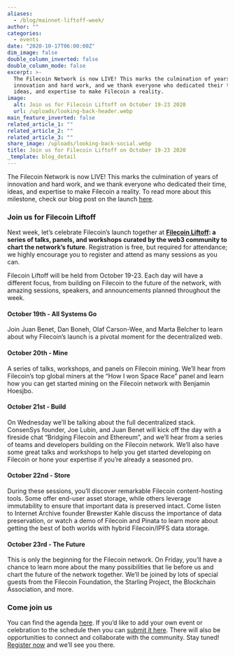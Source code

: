 ```yaml
---
aliases:
  - /blog/mainnet-liftoff-week/
author: ""
categories:
  - events
date: "2020-10-17T06:00:00Z"
dim_image: false
double_column_inverted: false
double_column_mode: false
excerpt: >-
  The Filecoin Network is now LIVE! This marks the culmination of years of
  innovation and hard work, and we thank everyone who dedicated their time,
  ideas, and expertise to make Filecoin a reality.
image:
  alt: Join us for Filecoin Liftoff on October 19-23 2020
  url: /uploads/looking-back-header.webp
main_feature_inverted: false
related_article_1: ""
related_article_2: ""
related_article_3: ""
share_image: /uploads/looking-back-social.webp
title: Join us for Filecoin Liftoff on October 19-23 2020
_template: blog_detail
---
```


The Filecoin Network is now LIVE! This marks the culmination of years of innovation and hard work, and we thank everyone who dedicated their time, ideas, and expertise to make Filecoin a reality. To read more about this milestone, check our blog post on the launch [here](https://filecoin.io/blog/mainnet-liftoff/).

### Join us for Filecoin Liftoff

Next week, let’s celebrate Filecoin’s launch together at [**Filecoin Liftoff**](https://liftoff.filecoin.io/)**: a series of talks, panels, and workshops curated by the web3 community to chart the network’s future**. Registration is free, but required for attendance; we highly encourage you to register and attend as many sessions as you can.

Filecoin Liftoff will be held from October 19-23. Each day will have a different focus, from building on Filecoin to the future of the network, with amazing sessions, speakers, and announcements planned throughout the week.

#### October 19th - All Systems Go

Join Juan Benet, Dan Boneh, Olaf Carson-Wee, and Marta Belcher to learn about why Filecoin’s launch is a pivotal moment for the decentralized web.

#### October 20th - Mine

A series of talks, workshops, and panels on Filecoin mining. We’ll hear from Filecoin’s top global miners at the “How I won Space Race” panel and learn how you can get started mining on the Filecoin network with Benjamin Hoesjbo.

#### October 21st - Build

On Wednesday we’ll be talking about the full decentralized stack. ConsenSys founder, Joe Lubin, and Juan Benet will kick off the day with a fireside chat “Bridging Filecoin and Ethereum”, and we’ll hear from a series of teams and developers building on the Filecoin network. We’ll also have some great talks and workshops to help you get started developing on Filecoin or hone your expertise if you’re already a seasoned pro.

#### October 22nd - Store

During these sessions, you’ll discover remarkable Filecoin content-hosting tools. Some offer end-user asset storage, while others leverage immutability to ensure that important data is preserved intact. Come listen to Internet Archive founder Brewster Kahle discuss the importance of data preservation, or watch a demo of Filecoin and Pinata to learn more about getting the best of both worlds with hybrid Filecoin/IPFS data storage.

#### October 23rd - The Future

This is only the beginning for the Filecoin network. On Friday, you’ll have a chance to learn more about the many possibilities that lie before us and chart the future of the network together. We’ll be joined by lots of special guests from the Filecoin Foundation, the Starling Project, the Blockchain Association, and more.

### Come join us

You can find the agenda [here](https://liftoff.filecoin.io/). If you’d like to add your own event or celebration to the schedule then you can [submit it here](https://filecoin-community.typeform.com/to/EYLmGgOr). There will also be opportunities to connect and collaborate with the community. Stay tuned! [Register now](https://liftoff.filecoin.io/) and we’ll see you there.
